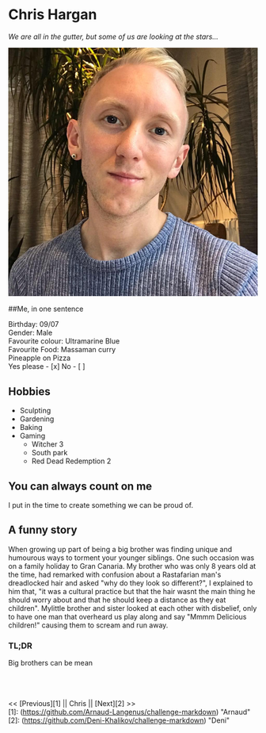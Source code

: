 # Chris Hargan

*We are all in the gutter, but some of us are looking at the stars...*

![image of face](face.jpg)

##Me, in one sentence

Birthday: 09/07 <br>
Gender: Male <br>
Favourite colour: Ultramarine Blue <br>
Favourite Food: Massaman curry <br>
Pineapple on Pizza <br> Yes please - [x] No - [ ]<br>

## Hobbies
- Sculpting
- Gardening
- Baking
- Gaming
    - Witcher 3
    - South park
    - Red Dead Redemption 2
    
## You can always count on me
I put in the time to create something  we can be proud of.

## A funny story
When growing up part of being a big brother was finding unique and humourous ways to torment your younger siblings. One such occasion was on a family holiday to Gran Canaria. My brother who was only 8 years old at the time, had remarked with confusion about a Rastafarian man's dreadlocked hair and asked "why do they look so different?", I explained to him that, "it was a cultural practice but that the hair wasnt the main thing he should worry about and that he should keep a distance as they eat children". Mylittle brother and sister looked at each other with disbelief, only to have one man that overheard us play along and say "Mmmm Delicious children!" causing them to scream and run away.
### TL;DR
Big brothers can be mean
<br>
<br>
<br>
<br>

<< [Previous][1] || Chris || [Next][2] >>  
[1]: (https://github.com/Arnaud-Langenus/challenge-markdown) "Arnaud"
[2]: (https://github.com/Deni-Khalikov/challenge-markdown) "Deni"
